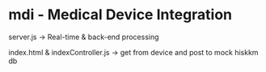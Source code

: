 

# mdi - Medical Device Integration

server.js -> Real-time & back-end processing

index.html & indexController.js -> get from device and post to mock hiskkm db
